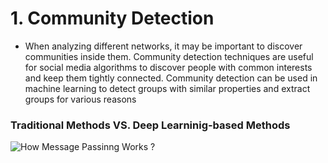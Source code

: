 # **1. Community Detection**
- When analyzing different networks, it may be important to discover communities inside them. Community detection techniques are useful for social media algorithms to discover people with common interests and keep them tightly connected. Community detection can be used in machine learning to detect groups with similar properties and extract groups for various reasons

### Traditional Methods VS. Deep Learninig-based Methods

![How Message Passinng Works ?](https://github.com/1zuu/Awesome-Deep-Community-Detection/blob/master/taxonomy.png)